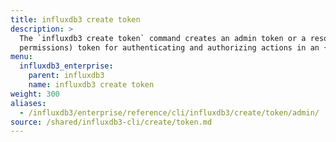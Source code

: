 ```yaml
---
title: influxdb3 create token
description: >
  The `influxdb3 create token` command creates an admin token or a resource (fine-grained
  permissions) token for authenticating and authorizing actions in an {{% product-name %}} instance.
menu:
  influxdb3_enterprise:
    parent: influxdb3
    name: influxdb3 create token
weight: 300
aliases:
  - /influxdb3/enterprise/reference/cli/influxdb3/create/token/admin/
source: /shared/influxdb3-cli/create/token.md
---
```


<!-- 
The content of this page is at
// SOURCE content/shared/influxdb3-cli/create/token.md
-->